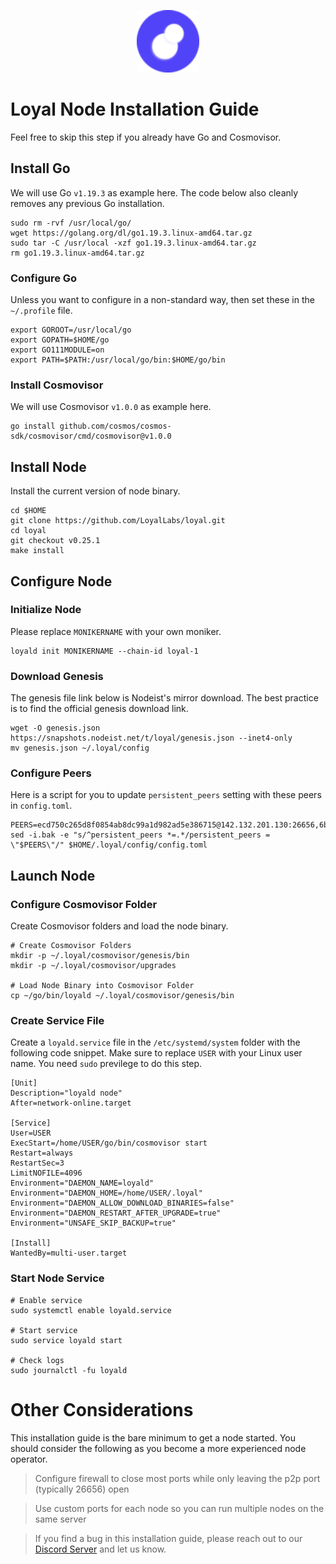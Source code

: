 <p align="center">
  <img height="100" height="auto" src="https://raw.githubusercontent.com/Nodeist/Kurulumlar/main/logos/loyal.png">
</p>



# Loyal Node Installation Guide
Feel free to skip this step if you already have Go and Cosmovisor.


## Install Go
We will use Go `v1.19.3` as example here. The code below also cleanly removes any previous Go installation.

```
sudo rm -rvf /usr/local/go/
wget https://golang.org/dl/go1.19.3.linux-amd64.tar.gz
sudo tar -C /usr/local -xzf go1.19.3.linux-amd64.tar.gz
rm go1.19.3.linux-amd64.tar.gz
```

### Configure Go
Unless you want to configure in a non-standard way, then set these in the `~/.profile` file.

```
export GOROOT=/usr/local/go
export GOPATH=$HOME/go
export GO111MODULE=on
export PATH=$PATH:/usr/local/go/bin:$HOME/go/bin
```


### Install Cosmovisor
We will use Cosmovisor `v1.0.0` as example here.

```
go install github.com/cosmos/cosmos-sdk/cosmovisor/cmd/cosmovisor@v1.0.0
```

## Install Node
Install the current version of node binary.

```
cd $HOME
git clone https://github.com/LoyalLabs/loyal.git
cd loyal
git checkout v0.25.1
make install
```

## Configure Node
### Initialize Node
Please replace `MONIKERNAME` with your own moniker.

```
loyald init MONIKERNAME --chain-id loyal-1
```

### Download Genesis
The genesis file link below is Nodeist's mirror download. The best practice is to find the official genesis download link.

```
wget -O genesis.json https://snapshots.nodeist.net/t/loyal/genesis.json --inet4-only
mv genesis.json ~/.loyal/config
```

### Configure Peers
Here is a script for you to update `persistent_peers` setting with these peers in `config.toml`.
```
PEERS=ecd750c265d8f0854ab8dc99a1d982ad5e386715@142.132.201.130:26656,6ba67d63da4123161c1f733cdce9a46f6819b72c@109.123.243.66:2566,af4add23aaca23dba019a125705e2ee6cc24bc35@50.21.186.177:2566,26c25bda862ce6fac0bc6d80d39f459731b75cf5@167.71.49.253:2566,4db7eaa882227c2e46e1b3afcca549a37011c949@206.189.107.87:2566,b4b86c326d90f84ced139ba3b5b32d59bef991c8@75.119.155.131:2566,eba2cf14a6eeee4e8189437fc1ab198fc4ca9cb2@146.190.92.134:2566,49c0f05a1a47f4d020d3e8c8c7e67f03e44fa5d7@198.71.61.239:2566,5d01d9faba0a63efc0c65fad4ec97faae1e1679e@103.134.154.155:2566,694f8f64eefcbfaf4f71b5bb33e38122eb6cf47e@38.242.250.113:2566,3a403bb556cfff0cdad14e3ad00cce5fdd290900@185.249.227.145:2566,b7b0caefa01734cff2fc893c77210e28c9c6013f@185.187.235.77:2566,436a58f8113421d6c7bb0dd84a80e88c14e42602@74.208.28.77:2566,41b9269fcc221578180c67d7713f09136b2ec55c@161.35.71.117:2566,6de4b209afffb810700ac5407656ac8d0acb5d33@149.102.155.26:2566,93f7fd3ffe867eefd40c406a34c871af4246d764@82.208.22.11:2566,7d6d384efdd87902801f2d7badb6d36b511eb6f2@194.180.176.20:2566,2d235a3110b3973469681df1e7c470b51cee6334@161.35.160.28:2566,45b081644640aced493058a125331493ceaf60dd@95.217.109.218:26656,fe976760ee833422f4efd72277c4157c92e57fff@74.208.187.2:2566,1a06e4b54fc91976410d691b261302573ae69326@109.123.253.188:2566,f6153ac4a479a5ef661439ac01017a5c1f109c5e@165.232.163.114:2566,eb1a5b11389e5e656df59c967446a830251a5bdd@206.189.91.39:2566,9bfc334b222f3585eee673767d3f5684c52f9f40@161.35.150.115:2566,bc09e5bc8a7f5a49a9c50fee927e3227e5645dcc@108.175.1.164:2566,99b577e46e21f2b86922c9e7a308a57cf9a6db81@194.163.133.221:2566,918ccbcc42b478acc9981d0cf812b391c4075d31@185.182.186.164:2566,6e4ea2b999ba27be826ad9a24c46a4345a8059e2@203.194.114.13:2566,91e863e3e069aa7b25b0a9d0b3644128c981c0f8@198.251.69.66:2566,f38217783e4d091022c7f18e2233b6d57f708755@159.223.41.80:2566,44cd1d4227859d62b34d4dc9402958d1a121faea@157.245.198.145:2566,7d65add543debfe636907e31dd464db05f8b01a8@185.135.137.136:2566,5d08d10e66b349f2287605d9a110a6489130ace0@159.203.46.245:2566,dfa87287bf12faf2d20e27e98c3feffa0c1c9aba@144.126.134.126:26656,85b69e705cad315b04fe793688cad0b8b2307acc@165.22.105.131:2566,566a6732853a5fd69f8bbe3523fdb49122b3a3fe@185.227.134.71:2566,b00a09236eec12427ad91e4c505f69a301ad9f06@185.197.250.215:2566,f59a01234898131f90c28f300629899f1de14870@45.118.134.182:2566,f15a7901ea4a3b318ebc196915b72c3cf54dc6d6@18.236.110.150:26656,4dee73af0dfcf44523e82b7b20fcb48ffea5138c@162.19.93.127:26656,f58d11aa983a75bdfbc043e270b5013b214dcdf2@46.101.160.143:2566,5cbf8aaf33a6d19d26844d284fd36155b6884c1f@109.123.252.33:2566,1adb7ae663df538cea1069627dca98cccc6f10b3@185.208.207.45:2566,c903358a838861f5573e3c4f8033bee90b8ee4a7@202.61.245.42:26656,46d7346990632fb50d072a62396ce20235224b2d@167.71.130.148:2566,dbb485929f41f6cd96dc7abccb65f0f9d73180a1@185.250.36.53:2566,9d3e2a92c38d499ae0b891563728460d87495feb@198.71.61.63:2566,573451cb9eef7a8532f3c866fa25ec600dc1fa7c@188.166.220.12:2566,c549997c59be890f12a9d86f89b3ccb9a858ee64@193.203.15.48:2566,c9b5c9ac6758bcf5dcddd108d3fc5f7805a70f71@217.160.64.238:2566,4672a416b94050e346037dedbbe9807fbc1b0a9f@198.251.69.78:2566,0f47d3c784ab55288a780201a3f38066f702fe3a@135.181.176.109:48656,e1f5095129734c057236244a3ce10a081c8fc808@161.35.16.250:2566,d36ea61b7cfe99c3c8180b36cd3a7f163d2e8247@167.172.80.202:656,47d3710a2c9dfb172d346c1f89ca969c68a49a0c@68.183.225.213:2566,33522141b1b448be235f43ea4b929b1123acc4e5@141.95.20.161:2566,2deb6d31df7c5b45c085e0fcd080216a329e4cb2@20.150.211.158:2566,bec3f84206b7ef1f22f106813e453253a837098c@3.0.188.79:2566,42dde3808998a521d606a0a431d22dfd22cf4f8d@185.208.207.157:2566,a02180c3867e828e3ab399917067cb576e3ad17b@209.126.2.153:2566,68e2fae4bf533ece9fc0f6e9171240b0a751155f@74.208.93.113:2566,2e3768f50014361c43e7e02a738cace6bb7ced5d@149.102.159.250:2566,0b2113702b974e608a85ee73e1f94cbc5921fe85@149.102.129.254:2566,7d618e8a62db21be043ccf633848276b9c28155a@137.184.66.60:2566,dc5b20991c29d676052c649ee5ee5d93e47bf997@167.99.73.177:2566,056011f128eb099993db18c4fcdf66d19007a1e8@20.255.163.130:2566,bd0bf5f49d8d6a93b6323b5eb45b4d6c43b9a359@104.248.155.156:2566,d02267e0d1185018c22505fa00c9cce3fb84cf76@149.102.134.132:2566,461ddc6d315e933d5cdb0d7f6b8d413f11539d0b@159.65.155.162:2566,ba6a0c785556cbd9890807701e6ac8bfd74ad38a@51.79.142.103:2566,2c1b2391b57cd8ae7ee153cc904940030aa6febe@188.166.182.8:2566,7ae44eeb15e320c84598c90455886c7ce7668610@185.250.36.115:2566,e29830e9bf062870680c9224551200b97923da40@86.48.5.254:2566,44f6d13a5051ea0f172d1a9bc5b551e0f9cc8e60@134.209.240.61:2566,25d8f9021ebc39ac1add5b5b9e9e23c3ee2a2d1a@194.195.87.15:2566,3ff4c3b74e55e317ba252fb0bd055c637ed013d5@128.199.14.31:2566,1567d01330f71d6e3cd664afc971c44c708988b9@38.242.254.103:2566,9bfeb1aa2b4b8a436d1e9e52983fdd46506a7763@157.245.56.207:2566,554b1abba9bd8742cffa4c688616cfdeef20ab9b@165.22.103.11:2566,0e9beebff7c5f0c92efa62334b31264e80918565@34.88.158.195:2566,0c83ae3e4038ac48c536077a2c9c4c3a52f54be9@154.26.138.224:2566,c0fd8b4025d0d09f19175798e8acffaa2a84d53b@185.209.229.125:2566,e3d902a329288a698f7262f91a16fd34f78422e9@38.242.228.93:2566,e2de511e6c2fc480ece68710ecb76e8df5a8789c@20.57.18.219:2566,367b20be2ac6e0a57d355a24e1d04ef8b0ff223e@159.223.203.127:2566,9fa6c4f5e0f3a73a668befcde07b7dfb3119b1c4@161.35.215.48:2566,3e6393e17ee68b19f11b0e60c8e37616f34deeb2@109.123.252.193:2566,20706b9486e8ac0a0864099800b631233118b31b@74.208.130.160:2566,54d64f3030c9ced899159a10cbefa501cdd9c34b@38.242.130.204:2566,7490c272d1c9db40b7b9b61b0df3bb4365cb63a6@54.80.32.192:26656,15295ec304006d18e3a909e4c27df28b88c149f1@206.189.92.7:2566
sed -i.bak -e "s/^persistent_peers *=.*/persistent_peers = \"$PEERS\"/" $HOME/.loyal/config/config.toml
```

## Launch Node
### Configure Cosmovisor Folder
Create Cosmovisor folders and load the node binary.

```
# Create Cosmovisor Folders
mkdir -p ~/.loyal/cosmovisor/genesis/bin
mkdir -p ~/.loyal/cosmovisor/upgrades

# Load Node Binary into Cosmovisor Folder
cp ~/go/bin/loyald ~/.loyal/cosmovisor/genesis/bin
```

### Create Service File
Create a `loyald.service` file in the `/etc/systemd/system` folder with the following code snippet. Make sure to replace `USER` with your Linux user name. You need `sudo` previlege to do this step.

```
[Unit]
Description="loyald node"
After=network-online.target

[Service]
User=USER
ExecStart=/home/USER/go/bin/cosmovisor start
Restart=always
RestartSec=3
LimitNOFILE=4096
Environment="DAEMON_NAME=loyald"
Environment="DAEMON_HOME=/home/USER/.loyal"
Environment="DAEMON_ALLOW_DOWNLOAD_BINARIES=false"
Environment="DAEMON_RESTART_AFTER_UPGRADE=true"
Environment="UNSAFE_SKIP_BACKUP=true"

[Install]
WantedBy=multi-user.target
```

### Start Node Service
```
# Enable service
sudo systemctl enable loyald.service

# Start service
sudo service loyald start

# Check logs
sudo journalctl -fu loyald
```

# Other Considerations
This installation guide is the bare minimum to get a node started. You should consider the following as you become a more experienced node operator.



> Configure firewall to close most ports while only leaving the p2p port (typically 26656) open

> Use custom ports for each node so you can run multiple nodes on the same server

> If you find a bug in this installation guide, please reach out to our [Discord Server](https://discord.gg/yV2nEunsTY) and let us know.

